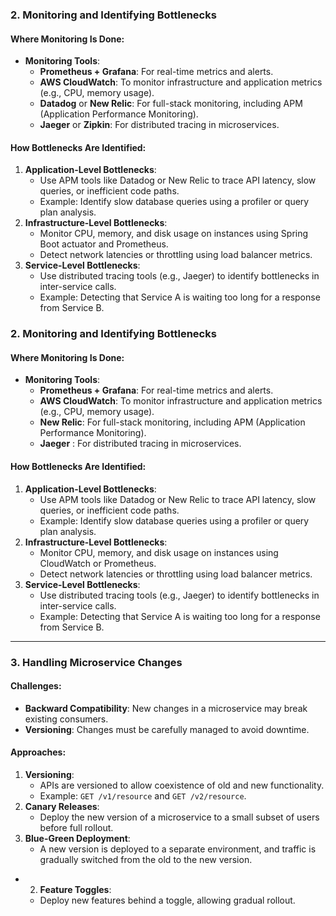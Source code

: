 
### **2. Monitoring and Identifying Bottlenecks**
#### **Where Monitoring Is Done**:

- **Monitoring Tools**:
    - **Prometheus + Grafana**: For real-time metrics and alerts.
    - **AWS CloudWatch**: To monitor infrastructure and application metrics (e.g., CPU, memory usage).
    - **Datadog** or **New Relic**: For full-stack monitoring, including APM (Application Performance Monitoring).
    - **Jaeger** or **Zipkin**: For distributed tracing in microservices.
#### **How Bottlenecks Are Identified**:

1. **Application-Level Bottlenecks**:
    - Use APM tools like Datadog or New Relic to trace API latency, slow queries, or inefficient code paths.
    - Example: Identify slow database queries using a profiler or query plan analysis.
2. **Infrastructure-Level Bottlenecks**:
    - Monitor CPU, memory, and disk usage on instances using Spring Boot actuator and Prometheus.
    - Detect network latencies or throttling using load balancer metrics.
3. **Service-Level Bottlenecks**:
    - Use distributed tracing tools (e.g., Jaeger) to identify bottlenecks in inter-service calls.
    - Example: Detecting that Service A is waiting too long for a response from Service B.

### **2. Monitoring and Identifying Bottlenecks**
#### **Where Monitoring Is Done**:
- **Monitoring Tools**:
    - **Prometheus + Grafana**: For real-time metrics and alerts.
    - **AWS CloudWatch**: To monitor infrastructure and application metrics (e.g., CPU, memory usage).
    - **New Relic**: For full-stack monitoring, including APM (Application Performance Monitoring).
    - **Jaeger** : For distributed tracing in microservices.

#### **How Bottlenecks Are Identified**:
1. **Application-Level Bottlenecks**:
    - Use APM tools like Datadog or New Relic to trace API latency, slow queries, or inefficient code paths.
    - Example: Identify slow database queries using a profiler or query plan analysis.
2. **Infrastructure-Level Bottlenecks**:
    - Monitor CPU, memory, and disk usage on instances using CloudWatch or Prometheus.
    - Detect network latencies or throttling using load balancer metrics.
3. **Service-Level Bottlenecks**:
    - Use distributed tracing tools (e.g., Jaeger) to identify bottlenecks in inter-service calls.
    - Example: Detecting that Service A is waiting too long for a response from Service B.

---

### **3. Handling Microservice Changes**
#### **Challenges**:
- **Backward Compatibility**: New changes in a microservice may break existing consumers.
- **Versioning**: Changes must be carefully managed to avoid downtime.
#### **Approaches**:
1. **Versioning**:
    - APIs are versioned to allow coexistence of old and new functionality.
    - Example: `GET /v1/resource` and `GET /v2/resource`.
4. **Canary Releases**:
    - Deploy the new version of a microservice to a small subset of users before full rollout.
5. **Blue-Green Deployment**:
    - A new version is deployed to a separate environment, and traffic is gradually switched from the old to the new version.
- 2. **Feature Toggles**:
    - Deploy new features behind a toggle, allowing gradual rollout.